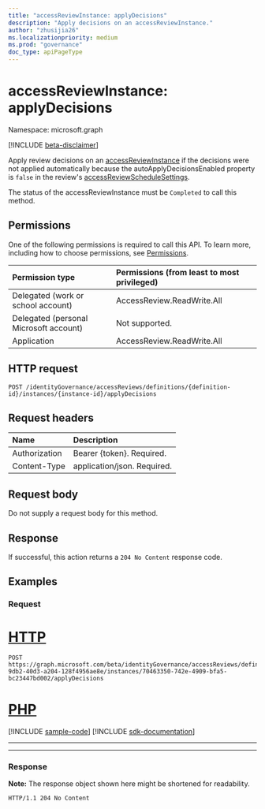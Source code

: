 ```yaml
---
title: "accessReviewInstance: applyDecisions"
description: "Apply decisions on an accessReviewInstance."
author: "zhusijia26"
ms.localizationpriority: medium
ms.prod: "governance"
doc_type: apiPageType
---
```


# accessReviewInstance: applyDecisions

Namespace: microsoft.graph

[!INCLUDE [beta-disclaimer](../../includes/beta-disclaimer.md)]

Apply review decisions on an [accessReviewInstance](../resources/accessreviewinstance.md) if the decisions were not applied automatically because the autoApplyDecisionsEnabled property is `false` in the review's [accessReviewScheduleSettings](../resources/accessreviewschedulesettings.md).

The status of the accessReviewInstance must be `Completed` to call this method.

## Permissions
One of the following permissions is required to call this API. To learn more, including how to choose permissions, see [Permissions](/graph/permissions-reference).

|Permission type                        | Permissions (from least to most privileged)              |
|:--------------------------------------|:---------------------------------------------------------|
|Delegated (work or school account)     | AccessReview.ReadWrite.All |
|Delegated (personal Microsoft account)|Not supported.|
|Application                            | AccessReview.ReadWrite.All |

## HTTP request
<!-- { "blockType": "ignored" } -->
```http
POST /identityGovernance/accessReviews/definitions/{definition-id}/instances/{instance-id}/applyDecisions
```

## Request headers
|Name|Description|
|:---|:---|
|Authorization|Bearer {token}. Required.|
|Content-Type|application/json. Required.|

## Request body
Do not supply a request body for this method.

## Response
If successful, this action returns a `204 No Content` response code.

## Examples

### Request

# [HTTP](#tab/http)
<!-- {
  "blockType": "request",
  "name": "accessreviewinstance_applydecisions"
}
-->
```http
POST https://graph.microsoft.com/beta/identityGovernance/accessReviews/definitions/04e5c3b2-9db2-40d3-a204-128f4956ae8e/instances/70463350-742e-4909-bfa5-bc23447bd002/applyDecisions
```

# [PHP](#tab/php)
[!INCLUDE [sample-code](../includes/snippets/php/accessreviewinstance-applydecisions-php-snippets.md)]
[!INCLUDE [sdk-documentation](../includes/snippets/snippets-sdk-documentation-link.md)]

---


---

### Response
**Note:** The response object shown here might be shortened for readability.
<!-- {
  "blockType": "response",
  "truncated": true
}
-->
``` http
HTTP/1.1 204 No Content
```
